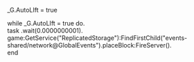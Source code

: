 _G.AutoLIft = true

while _G.AutoLIft = true do.                                                                                               
task .wait(0.0000000001).                                                                                                  
game:GetService("ReplicatedStorage"):FindFirstChild("events-shared/network@GlobalEvents").placeBlock:FireServer().         
end

